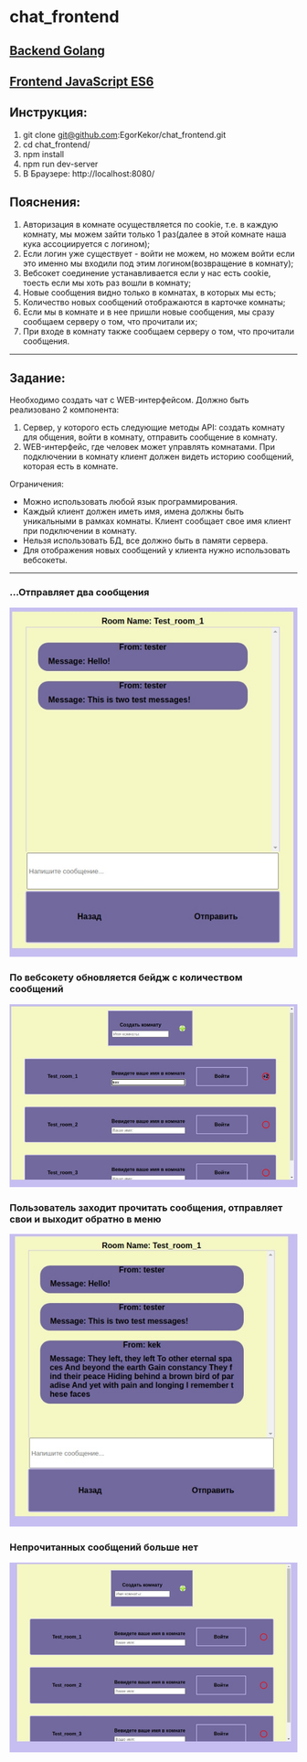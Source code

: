 # chat_frontend

## [Backend Golang](https://github.com/EgorKekor/chat_backend)

## [Frontend JavaScript ES6](https://github.com/EgorKekor/chat_frontend)

## Инструкция:
1. git clone git@github.com:EgorKekor/chat_frontend.git
2. cd chat_frontend/
3. npm install
4. npm run dev-server
5. В Браузере: http://localhost:8080/

## Пояснения:
1. Авторизация в комнате осуществляется по cookie, т.е. в каждую комнату, мы можем зайти только 1 раз(далее в этой комнате наша кука ассоциируется с логином);
2. Если логин уже существует - войти не можем, но можем войти если это именно мы входили под этим логином(возвращение в комнату);
3. Вебсокет соединение устанавливается если у нас есть cookie, тоесть если мы хоть раз вошли в комнату;
4. Новые сообщения видно только в комнатах, в которых мы есть;
5. Количество новых сообщений отображаются в карточке комнаты;
6. Если мы в комнате и в нее пришли новые сообщения, мы сразу сообщаем серверу о том, что прочитали их;
7. При входе в комнату также сообщаем серверу о том, что прочитали сообщения.

---

## Задание:

Необходимо создать чат с WEB-интерфейсом. Должно быть реализовано 2 компонента:

1. Сервер, у которого есть следующие методы API: создать комнату для общения, войти в комнату, отправить сообщение в комнату.
2. WEB-интерфейс, где человек может управлять комнатами. При подключении в комнату клиент должен видеть историю сообщений, которая есть в комнате.

Ограничения:

- Можно использовать любой язык программирования.
- Каждый клиент должен иметь имя, имена должны быть уникальными в рамках комнаты. Клиент сообщает свое имя клиент при подключении в комнату.
- Нельзя использовать БД, все должно быть в памяти сервера.
- Для отображения новых сообщений у клиента нужно использовать вебсокеты.

---

### ...Отправляет два сообщения
![screenshot of sample](https://github.com/EgorKekor/chat_frontend/blob/master/screens/1.jpg)

### По вебсокету обновляется бейдж с количеством сообщений
![screenshot of sample](https://github.com/EgorKekor/chat_frontend/blob/master/screens/2.jpg)

### Пользователь заходит прочитать сообщения, отправляет свои и выходит обратно в меню
![screenshot of sample](https://github.com/EgorKekor/chat_frontend/blob/master/screens/3.jpg)

### Непрочитанных сообщений больше нет
![screenshot of sample](https://github.com/EgorKekor/chat_frontend/blob/master/screens/4.jpg)
